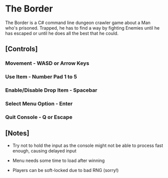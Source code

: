 # The Border
The Border is a C# command line dungeon crawler game about a Man who's prisoned. Trapped, he has to find a way by fighting Enemies until he has escaped or until he does all the best that he could.

## [Controls]
### Movement - WASD or Arrow Keys
### Use Item - Number Pad 1 to 5
### Enable/Disable Drop Item - Spacebar
### Select Menu Option - Enter
### Quit Console - Q or Escape

## [Notes]
- Try not to hold the input as the console might not be able to process fast enough, causing delayed input

- Menu needs some time to load after winning

- Players can be soft-locked due to bad RNG (sorry!)
